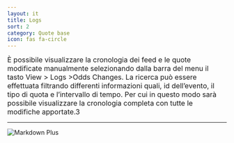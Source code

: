 ```yaml
---
layout: it
title: Logs
sort: 2
category: Quote base
icon: fas fa-circle
---
```

<p class="message">
    
</p>

 <font size="3">È possibile visualizzare la cronologia dei feed e le quote modificate manualmente selezionando dalla barra del menu il tasto View > Logs >Odds Changes. La ricerca può essere effettuata filtrando differenti informazioni quali, id dell’evento, il tipo di quota e l’intervallo di tempo. Per cui in questo modo sarà possibile visualizzare la cronologia completa con tutte le modifiche apportate.3</font> 
 
 ---

 ![Markdown Plus](http://10.10.3.166/images/c/c6/Oam-tool-change-logs.png)